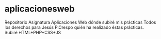 # aplicacionesweb
Repositorio Asignatura Aplicaciones Web dónde subiré mis prácticas
Todos los derechos para Jesús P.Crespo quién ha realizado éstas prácticas.
Subiré HTML+PHP+CSS+JS
